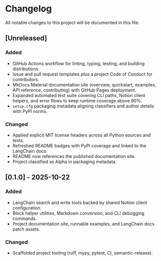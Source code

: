 # Changelog

All notable changes to this project will be documented in this file.

## [Unreleased]

### Added
- GitHub Actions workflow for linting, typing, testing, and building distributions.
- Issue and pull request templates plus a project Code of Conduct for contributors.
- MkDocs Material documentation site (overview, quickstart, examples, API reference, contributing) with GitHub Pages deployment.
- Expanded automated test suite covering CLI paths, Notion client helpers, and error flows to keep runtime coverage above 90%.
- `setup.cfg` packaging metadata aligning classifiers and author details with PyPI norms.

### Changed
- Applied explicit MIT license headers across all Python sources and tests.
- Refreshed README badges with PyPI coverage and linked to the LangChain docs.
- README now references the published documentation site.
- Project classified as Alpha in packaging metadata.

## [0.1.0] - 2025-10-22

### Added
- LangChain search and write tools backed by shared Notion client configuration.
- Block helper utilities, Markdown conversion, and CLI debugging commands.
- Project documentation site, runnable examples, and LangChain docs patch assets.

### Changed
- Scaffolded project tooling (ruff, mypy, pytest, CI, semantic-release).
